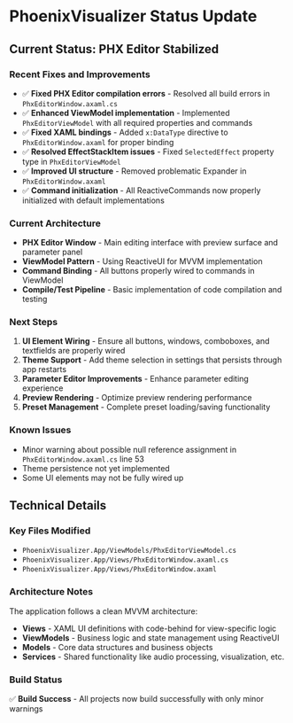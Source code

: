 # PhoenixVisualizer Status Update

## Current Status: PHX Editor Stabilized

### Recent Fixes and Improvements
- ✅ **Fixed PHX Editor compilation errors** - Resolved all build errors in `PhxEditorWindow.axaml.cs`
- ✅ **Enhanced ViewModel implementation** - Implemented `PhxEditorViewModel` with all required properties and commands
- ✅ **Fixed XAML bindings** - Added `x:DataType` directive to `PhxEditorWindow.axaml` for proper binding
- ✅ **Resolved EffectStackItem issues** - Fixed `SelectedEffect` property type in `PhxEditorViewModel`
- ✅ **Improved UI structure** - Removed problematic Expander in `PhxEditorWindow.axaml`
- ✅ **Command initialization** - All ReactiveCommands now properly initialized with default implementations

### Current Architecture
- **PHX Editor Window** - Main editing interface with preview surface and parameter panel
- **ViewModel Pattern** - Using ReactiveUI for MVVM implementation
- **Command Binding** - All buttons properly wired to commands in ViewModel
- **Compile/Test Pipeline** - Basic implementation of code compilation and testing

### Next Steps
1. **UI Element Wiring** - Ensure all buttons, windows, comboboxes, and textfields are properly wired
2. **Theme Support** - Add theme selection in settings that persists through app restarts
3. **Parameter Editor Improvements** - Enhance parameter editing experience
4. **Preview Rendering** - Optimize preview rendering performance
5. **Preset Management** - Complete preset loading/saving functionality

### Known Issues
- Minor warning about possible null reference assignment in `PhxEditorWindow.axaml.cs` line 53
- Theme persistence not yet implemented
- Some UI elements may not be fully wired up

## Technical Details

### Key Files Modified
- `PhoenixVisualizer.App/ViewModels/PhxEditorViewModel.cs`
- `PhoenixVisualizer.App/Views/PhxEditorWindow.axaml.cs`
- `PhoenixVisualizer.App/Views/PhxEditorWindow.axaml`

### Architecture Notes
The application follows a clean MVVM architecture:
- **Views** - XAML UI definitions with code-behind for view-specific logic
- **ViewModels** - Business logic and state management using ReactiveUI
- **Models** - Core data structures and business objects
- **Services** - Shared functionality like audio processing, visualization, etc.

### Build Status
✅ **Build Success** - All projects now build successfully with only minor warnings